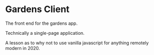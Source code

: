 # Gardens Client

The front end for the gardens app.

Technically a single-page application.

A lesson as to why not to use vanilla javascript for anything remotely modern in 2020.